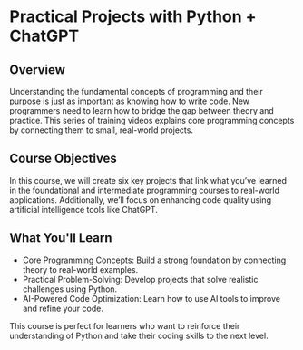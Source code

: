 # Practical Projects with Python + ChatGPT

## Overview

Understanding the fundamental concepts of programming and their purpose is just as important as knowing how to write code. New programmers need to learn how to bridge the gap between theory and practice. This series of training videos explains core programming concepts by connecting them to small, real-world projects.

## Course Objectives

In this course, we will create six key projects that link what you’ve learned in the foundational and intermediate programming courses to real-world applications. Additionally, we’ll focus on enhancing code quality using artificial intelligence tools like ChatGPT.

## What You'll Learn

- Core Programming Concepts: Build a strong foundation by connecting theory to real-world examples.
- Practical Problem-Solving: Develop projects that solve realistic challenges using Python.
- AI-Powered Code Optimization: Learn how to use AI tools to improve and refine your code.

This course is perfect for learners who want to reinforce their understanding of Python and take their coding skills to the next level.

